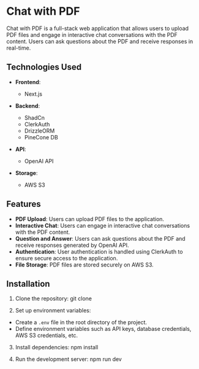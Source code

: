 # Chat with PDF

Chat with PDF is a full-stack web application that allows users to upload PDF files and engage in interactive chat conversations with the PDF content. Users can ask questions about the PDF and receive responses in real-time.

## Technologies Used

- **Frontend**:
  - Next.js

- **Backend**:
  - ShadCn
  - ClerkAuth
  - DrizzleORM
  - PineCone DB

- **API**:
  - OpenAI API

- **Storage**:
  - AWS S3

## Features

- **PDF Upload**: Users can upload PDF files to the application.
- **Interactive Chat**: Users can engage in interactive chat conversations with the PDF content.
- **Question and Answer**: Users can ask questions about the PDF and receive responses generated by OpenAI API.
- **Authentication**: User authentication is handled using ClerkAuth to ensure secure access to the application.
- **File Storage**: PDF files are stored securely on AWS S3.

## Installation

1. Clone the repository:
git clone <repository-url>


2. Set up environment variables:
- Create a `.env` file in the root directory of the project.
- Define environment variables such as API keys, database credentials, AWS S3 credentials, etc.

3. Install dependencies:
npm install


4. Run the development server:
npm run dev
